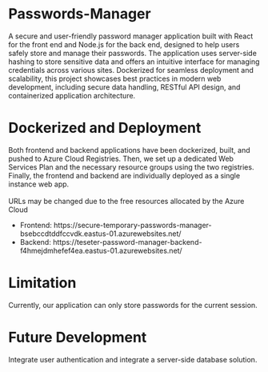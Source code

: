 # Passwords-Manager
A secure and user-friendly password manager application built with React for the front end and Node.js for the back end, designed to help users safely store and manage their passwords. The application uses server-side hashing to store sensitive data and offers an intuitive interface for managing credentials across various sites. Dockerized for seamless deployment and scalability, this project showcases best practices in modern web development, including secure data handling, RESTful API design, and containerized application architecture.

# Dockerized and Deployment
Both frontend and backend applications have been dockerized, built, and pushed to Azure Cloud Registries. Then, we set up a dedicated Web Services Plan and the necessary resource groups using the two registries. Finally, the frontend and backend are individually deployed as a single instance web app.  
<br>URLs may be changed due to the free resources allocated by the Azure Cloud</br>
<ul>
  <li>Frontend: https://secure-temporary-passwords-manager-bsebccdtddfccvdk.eastus-01.azurewebsites.net/</li>
  <li>Backend: https://teseter-password-manager-backend-f4hmejdmhefef4ea.eastus-01.azurewebsites.net/</li>
</ul>


# Limitation 
Currently, our application can only store passwords for the current session. 

# Future Development
Integrate user authentication and integrate a server-side database solution.
